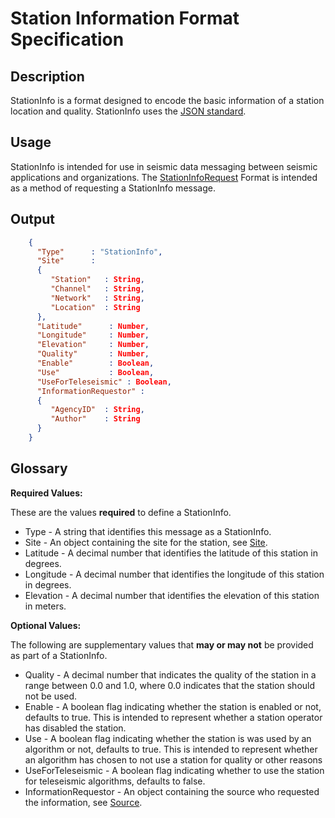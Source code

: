# Station Information Format Specification

## Description

StationInfo is a format designed to encode the basic information of a station
location and quality.  StationInfo uses the [JSON standard](http://www.json.org).

## Usage

StationInfo is intended for use in seismic data messaging between seismic
applications and organizations. The [StationInfoRequest](StationInfoRequest.md)
Format is intended as a method of requesting a StationInfo message.

## Output

```json
    {
      "Type"      : "StationInfo",
      "Site"      :
      {
         "Station"   : String,
         "Channel"   : String,
         "Network"   : String,
         "Location"  : String
      },
      "Latitude"      : Number,
      "Longitude"     : Number,
      "Elevation"     : Number,
      "Quality"       : Number,
      "Enable"        : Boolean,
      "Use"           : Boolean,
      "UseForTeleseismic" : Boolean,
      "InformationRequestor" :
      {
         "AgencyID"  : String,
         "Author"    : String
      }
    }
```

## Glossary

**Required Values:**

These are the values **required** to define a StationInfo.

* Type - A string that identifies this message as a StationInfo.
* Site - An object containing the site for the station, see [Site](Site.md).
* Latitude - A decimal number that identifies the latitude of this station in degrees.
* Longitude - A decimal number that identifies the longitude of this station in degrees.
* Elevation - A decimal number that identifies the elevation of this station in meters.

**Optional Values:**

The following are supplementary values that **may or may not** be provided as
part of a StationInfo.

* Quality - A decimal number that indicates the quality of the station in a range between 0.0 and 1.0, where 0.0 indicates that the station should not be used.
* Enable - A boolean flag indicating whether the station is enabled or not, defaults to true. This is intended to represent whether a station operator has disabled the station.
* Use - A boolean flag indicating whether the station is was used by an algorithm or not, defaults to true. This is intended to represent whether an algorithm has chosen to not use a station for quality or other reasons
* UseForTeleseismic - A boolean flag indicating whether to use the station for teleseismic algorithms, defaults to false.
* InformationRequestor - An object containing the source who requested the information, see [Source](Source.md).
